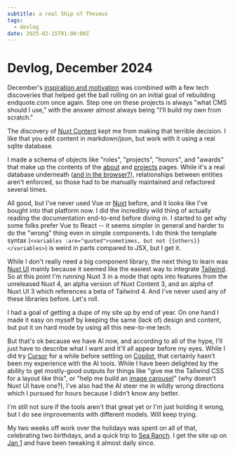 ```yaml
---
subtitle: a real Ship of Theseus
tags:
  - devlog
date: 2025-02-15T01:00:00Z
---
```


# Devlog, December 2024

December's [inspiration and motivation](./getting-back-to-building.md) was combined with a few tech discoveries that helped get the ball rolling on an initial goal of rebuilding endquote.com once again. Step one on these projects is always "what CMS should I use," with the answer almost always being "I'll build my own from scratch."

The discovery of [Nuxt Content](https://content.nuxt.com) kept me from making that terrible decision. I like that you edit content in markdown/json, but work with it using a real sqlite database.

I made a schema of objects like "roles", "projects", "honors", and "awards" that make up the contents of the [about](/about) and [projects](/projects) pages. While it's a real database underneath ([and in the browser?](https://content.nuxt.com/docs/advanced/database#wasm-sqlite-in-browser)), relationships between entities aren't enforced, so those had to be manually maintained and refactored several times.

All good, but I've never used Vue or [Nuxt](https://nuxt.com/) before, and it looks like I've bought into that platform now. I did the incredibly wild thing of actually reading the documentation end-to-end before diving in. I started to get why some folks prefer Vue to React -- it seems simpler in general and harder to do the "wrong" thing even in simple components. I do think the template syntax (`<variables :are="quoted">sometimes, but not {{others}}</variables>`) is weird in parts compared to JSX, but I get it.

While I don't really need a big component library, the next thing to learn was [Nuxt UI](https://ui3.nuxt.dev/) mainly because it seemed like the easiest way to integrate [Tailwind](https://tailwindcss.com/). So at this point I'm running Nuxt 3 in a mode that opts into features from the unreleased Nuxt 4, an alpha version of Nuxt Content 3, and an alpha of Nuxt UI 3 which references a beta of Tailwind 4. And I've never used any of these libraries before. Let's roll.

I had a goal of getting a dupe of my site up by end of year. On one hand I made it easy on myself by keeping the same (lack of) design and content, but put it on hard mode by using all this new-to-me tech.

But that's ok because we have AI now, and according to all of the hype, I'll just have to describe what I want and it'll all appear before my eyes. While I did try [Cursor](https://www.cursor.com) for a while before settling on [Copilot](https://github.com/features/copilot), that certainly hasn't been my experience with the AI tools. While I have been delighted by the ability to get mostly-good outputs for things like "give me the Tailwind CSS for a layout like this", or "help me build an [image carousel](/projects/sphere)" (why doesn't Nuxt UI have one?), I've also had the AI steer me in wildly wrong directions which I pursued for hours because I didn't know any better.

I'm still not sure if the tools aren't that great yet or I'm just holding it wrong, but I do see improvements with different models. Will keep trying.

My two weeks off work over the holidays was spent on all of that, celebrating two birthdays, and a quick trip to [Sea Ranch](https://www.thesearanchlodge.com). I get the site up on [Jan 1](https://bsky.app/profile/endquote.com/post/3lerlwawnjc2d) and have been tweaking it almost daily since.
